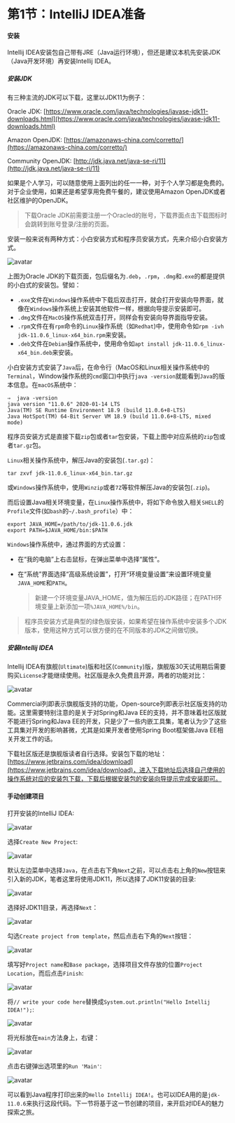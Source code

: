 # 第1节：IntelliJ IDEA准备

#### 安装

Intellij IDEA安装包自己带有JRE（Java运行环境），但还是建议本机先安装JDK（Java开发环境）再安装Intellij IDEA。

##### 安装JDK

有三种主流的JDK可以下载，这里以JDK11为例子：

Oracle JDK: [https://www.oracle.com/java/technologies/javase-jdk11-downloads.html](https://www.oracle.com/java/technologies/javase-jdk11-downloads.html)

Amazon OpenJDK: [https://amazonaws-china.com/corretto/](https://amazonaws-china.com/corretto/) 

Community OpenJDK: [http://jdk.java.net/java-se-ri/11](http://jdk.java.net/java-se-ri/11)

如果是个人学习，可以随意使用上面列出的任一一种，对于个人学习都是免费的。对于企业使用，如果还是希望享用免费午餐的，建议使用Amazon OpenJDK或者社区维护的OpenJDK。

> 下载Oracle JDK前需要注册一个Oracled的账号，下载界面点击下载图标时会跳转到账号登录/注册的页面。

安装一般来说有两种方式：小白安装方式和程序员安装方式，先来介绍小白安装方式。

![avatar](images/oracle-jdk.png)

上图为Oracle JDK的下载页面，包后缀名为`.deb`，`.rpm`，`.dmg`和`.exe`的都是提供的小白式的安装包。譬如：

- `.exe`文件在`Windows`操作系统中下载后双击打开，就会打开安装向导界面，就像在`Windows`操作系统上安装其他软件一样，根据向导提示安装即可。
- `.dmg`文件在`MacOS`操作系统双击打开，同样会有安装向导界面指导安装。
- `.rpm`文件在有`rpm`命令的`Linux`操作系统（如`Redhat`)中，使用命令如`rpm -ivh jdk-11.0.6_linux-x64_bin.rpm`来安装。
- `.deb`文件在`Debian`操作系统中，使用命令如`apt install jdk-11.0.6_linux-x64_bin.deb`来安装。

小白安装方式安装了`Java`后，在命令行（MacOS和Linux相关操作系统中的`Terminal`，Window操作系统的`cmd`窗口)中执行`java -version`就能看到`Java`的版本信息。在`macOS`系统中：

```shell
⇒  java -version
java version "11.0.6" 2020-01-14 LTS
Java(TM) SE Runtime Environment 18.9 (build 11.0.6+8-LTS)
Java HotSpot(TM) 64-Bit Server VM 18.9 (build 11.0.6+8-LTS, mixed mode)
```

程序员安装方式是直接下载`zip`包或者`tar`包安装，下载上图中对应系统的`zip`包或者`tar.gz`包。

`Linux`相关操作系统中，解压Java的安装包(`.tar.gz`)：

```shell
tar zxvf jdk-11.0.6_linux-x64_bin.tar.gz
```

或`Windows`操作系统中，使用`Winzip`或者`7Z`等软件解压Java的安装包(`.zip`)。

而后设置Java相关环境变量，在`Linux`操作系统中，将如下命令放入相关`SHELL`的`Profile`文件(如`bash`的`~/.bash_profile`）中：

```shell
export JAVA_HOME=/path/to/jdk-11.0.6.jdk
export PATH=$JAVA_HOME/bin:$PATH
```

`Windows`操作系统中，通过界面的方式设置：

- 在“我的电脑”上右击鼠标，在弹出菜单中选择“属性”。

- 在“系统”界面选择“高级系统设置”，打开“环境变量设置”来设置环境变量`JAVA_HOME`和`PATH`。

  > 新建一个环境变量JAVA_HOME，值为解压后的JDK路径；在PATH环境变量上新添加一项`%JAVA_HOME%/bin`。

> 程序员安装方式是典型的绿色版安装，如果希望在操作系统中安装多个JDK版本，使用这种方式可以很方便的在不同版本的JDK之间做切换。

##### 安装Intellij IDEA

Intellij IDEA有旗舰(`Ultimate`)版和社区(`Community`)版，旗舰版30天试用期后需要购买`License`才能继续使用。社区版是永久免费且开源，两者的功能对比：

![avatar](images/idea-support.png)

Commercial列即表示旗舰版支持的功能，Open-source列即表示社区版支持的功能。这里需要特别注意的是关于对Spring和Java EE的支持，并不意味着社区版就不能进行Spring和Java EE的开发，只是少了一些内嵌工具集，笔者认为少了这些工具集对开发的影响甚微，尤其是如果开发者使用Spring Boot框架做Java EE相关开发工作的话。

下载社区版还是旗舰版读者自行选择。安装包下载的地址：[https://www.jetbrains.com/idea/download](https://www.jetbrains.com/idea/download)，进入下载地址后选择自己使用的操作系统对应的安装包下载，下载后根据安装包的安装向导提示完成安装即可。

#### 手动创建项目

打开安装的IntelliJ IDEA:

![avatar](images/idea-1.png)

选择`Create New Project`:

![avatar](images/idea-2.png)

默认左边菜单中选择`Java`，在点击右下角`Next`之前，可以点击右上角的`New`按钮来引入新的JDK，笔者这里将使用JDK11，所以选择了JDK11安装的目录:

![avatar](images/idea-jdk-1.png)

选择好JDK11目录，再选择`Next`：

![avatar](images/idea-3.png)

勾选`Create project from template`，然后点击右下角的`Next`按钮：

![avatar](images/idea-4.png)

填写好`Project name`和`Base package`，选择项目文件存放的位置`Project Location`，而后点击`Finish`:

![avatar](images/idea-5-1.png)

将`// write your code here`替换成`System.out.println("Hello Intellij IDEA!");`:

![avatar](images/idea-5-3.png)

将光标放在`main`方法身上，右键：

![avatar](images/idea-6-2.png)

点击右键弹出选项里的`Run 'Main'`:

![avatar](images/idea-7.png)

可以看到Java程序打印出来的`Hello Intellij IDEA!`。也可以IDEA用的是`jdk-11.0.6`来执行这段代码。下一节将基于这一节创建的项目，来开启对IDEA的魅力探索之旅。